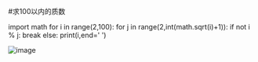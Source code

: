 #求100以内的质数

import math
for i in range(2,100):
    for j in range(2,int(math.sqrt(i)+1)):
        if not i % j:
            break
    else:
        print(i,end=' ')
        
        
  ![image](https://github.com/wubaozhen/You-are-Pythonista/blob/master/Homework/wbz/lz_episode_01/01_01.PNG)
        
        
